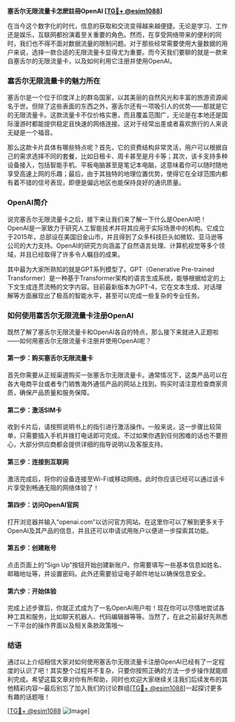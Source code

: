 **塞舌尔无限流量卡怎麽註冊OpenAI [[TG💪+ @esim1088](https://t.me/s/esim1088)]**

在当今这个数字化的时代，信息的获取和交流变得越来越便捷。无论是学习、工作还是娱乐，互联网都扮演着至关重要的角色。然而，在享受网络带来的便利的同时，我们也不得不面对数据流量的限制问题。对于那些经常需要使用大量数据的用户来说，选择一款合适的无限流量卡显得尤为重要。而今天我们要聊的就是一款来自塞舌尔的无限流量卡，以及如何利用它注册并使用OpenAI。

### 塞舌尔无限流量卡的魅力所在

塞舌尔是一个位于印度洋上的群岛国家，以其美丽的自然风光和丰富的旅游资源闻名于世。但除了这些表面的东西之外，塞舌尔还有一项吸引人的优势——那就是它的无限流量卡。这款流量卡不仅价格实惠，而且覆盖范围广，无论是在本地还是国际漫游时都能提供稳定且快速的网络连接。这对于经常出差或者喜欢旅行的人来说无疑是一个福音。

那么这款卡片具体有哪些特点呢？首先，它的资费结构非常灵活，用户可以根据自己的需求选择不同的套餐，比如日租卡、周卡甚至是月卡等；其次，该卡支持多种设备接入，包括智能手机、平板电脑甚至是笔记本电脑，这意味着你可以随时随地享受高速上网的乐趣；最后，由于其独特的地理位置优势，使得它在全球范围内都有着不错的信号表现，即便是偏远地区也能保持良好的通讯质量。

### OpenAI简介

说完塞舌尔无限流量卡之后，接下来让我们来了解一下什么是OpenAI吧！OpenAI是一家致力于研究人工智能技术并将其应用于实际场景中的机构。它成立于2015年，总部设在美国旧金山市，并且得到了众多科技巨头如微软、亚马逊等公司的大力支持。OpenAI的研究方向涵盖了自然语言处理、计算机视觉等多个领域，并且已经取得了许多令人瞩目的成果。

其中最为大家所熟知的就是GPT系列模型了。GPT（Generative Pre-trained Transformer）是一种基于Transformer架构的语言生成系统，能够根据给定的上下文生成连贯流畅的文字内容。目前最新版本为GPT-4，它在文本生成、对话理解等方面展现出了极高的智能水平，甚至可以完成一些复杂的专业任务。

### 如何使用塞舌尔无限流量卡注册OpenAI

既然了解了塞舌尔无限流量卡和OpenAI各自的特点，那么接下来就进入正题啦——如何用塞舌尔无限流量卡注册并使用OpenAI呢？

#### 第一步：购买塞舌尔无限流量卡

首先你需要从正规渠道购买一张塞舌尔无限流量卡。通常情况下，这类产品可以在各大电商平台或者专门销售海外通信产品的网站上找到。购买时请注意检查商家资质，确保产品质量和服务保障。

#### 第二步：激活SIM卡

收到卡片后，请按照说明书上的指引进行激活操作。一般来说，这一步骤比较简单，只需要插入手机并拨打电话即可完成。不过如果你遇到任何困难的话也不要担心，大部分供应商都会提供详细的指导说明以及客服支持。

#### 第三步：连接到互联网

激活完成后，将你的设备连接至Wi-Fi或移动网络。此时你应该已经可以通过该卡片享受到畅通无阻的网络体验了！

#### 第四步：访问OpenAI官网

打开浏览器并输入“openai.com”以访问官方网站。在这里你可以了解到更多关于OpenAI及其产品的信息，并且还可以申请试用账户以便进一步探索其功能。

#### 第五步：创建账号

点击页面上的“Sign Up”按钮开始创建新账户。你需要填写一些基本信息如姓名、邮箱地址等，并设置密码。此外还需要验证电子邮件地址以确保信息安全。

#### 第六步：开始体验

完成上述步骤后，你就正式成为了一名OpenAI用户啦！现在你可以尽情地尝试各种工具和服务，比如聊天机器人、代码编辑器等等。当然了，在此之前最好先熟悉一下平台的操作界面以及相关条款政策哦～

### 结语

通过以上介绍相信大家对如何使用塞舌尔无限流量卡注册OpenAI已经有了一定程度的认识了吧！其实整个过程并不复杂，只要你按照正确的方法一步步操作就能顺利完成。希望这篇文章对你有所帮助，同时也欢迎大家继续关注我们后续发布的其他精彩内容～最后别忘了加入我们的讨论群组[[TG💪+ @esim1088](https://t.me/s/esim1088)]一起探讨更多有趣的话题哦！

[[TG💪+ @esim1088](https://t.me/s/esim1088) ![Image](https://i.postimg.cc/4NQfJmqS/Snipaste-2025-05-13-00-14-12.png)]